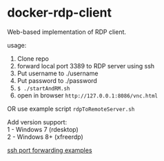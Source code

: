 # docker-rdp-client

Web-based implementation of RDP client.

usage:   
1. Clone repo
2. forward local port 3389 to RDP server using ssh
3. Put username to ./username
4. Put password to ./password 
5. `$ ./startAndRM.sh`
6. open in browser `http://127.0.0.1:8086/vnc.html`

OR use example script `rdpToRemoteServer.sh`

Add version support:      
1 - Windows 7 (rdesktop)   
2 - Windows 8+ (xfreerdp)   

[ssh port forwarding examples](http://pentestmonkey.net/cheat-sheet/ssh-cheat-sheet)

